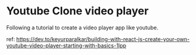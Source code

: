 # Youtube Clone video player

Following a tutorial to create a video player app like youtube.

ref: https://dev.to/keyurparalkar/building-with-react-js-create-your-own-youtube-video-player-starting-with-basics-1lpp